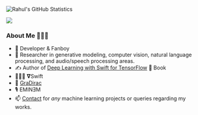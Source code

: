 ![Rahul's GitHub Statistics](https://github-readme-stats.vercel.app/api?username=rahulbhalley&show_icons=true)

![](https://komarev.com/ghpvc/?username=rahulbhalley&color=blueviolet)

### About Me 👨🏻‍💻

-  Developer & Fanboy
- 🧠 Researcher in generative modeling, computer vision, natural language processing, and audio/speech processing areas.
- ✍️ Author of [Deep Learning with Swift for TensorFlow](https://bit.ly/38WtkTl) 📖 Book
- 👨🏻‍💻 𝛁Swift
- 🔨 [GraDirac](https://github.com/gradirac)
- 🎙 EMINƎM
- 📫 [Contact](mailto:rahulbhalley@icloud.com) for _any_ machine learning projects or queries regarding my works.

<!--
**rahulbhalley/rahulbhalley** is a ✨ _special_ ✨ repository because its `README.md` (this file) appears on your GitHub profile.

Here are some ideas to get you started:

- 🔭 I’m currently working on ...
- 🌱 I’m currently learning ...
- 👯 I’m looking to collaborate on ...
- 🤔 I’m looking for help with ...
- 💬 Ask me about ...
- 📫 How to reach me: ...
- 😄 Pronouns: ...
- ⚡ Fun fact: ...
-->
